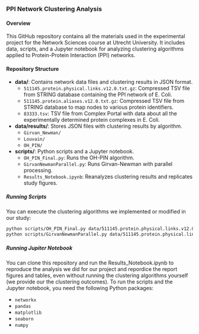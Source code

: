### PPI Network Clustering Analysis

#### Overview
This GitHub repository contains all the materials used in the experimental project for the Network Sciences course at Utrecht University. It includes data, scripts, and a Jupyter notebook for analyzing clustering algorithms applied to Protein-Protein Interaction (PPI) networks.

#### Repository Structure
- **data/**: Contains network data files and clustering results in JSON format.
  - `511145.protein.physical.links.v12.0.txt.gz`: Compressed TSV file from STRING database containing the PPI network of E. Coli.
  - `511145.protein.aliases.v12.0.txt.gz`:  Compressed TSV file from STRING database to map nodes to various protein identifiers.
  - `83333.tsv`: TSV file from Complex Portal with data about all the experimentally determined protein complexes in E. Coli.
- **data/results/**: Stores JSON files with clustering results by algorithm.
  - `Girvan_Newman/`
  - `Louvain/`
  - `OH_PIN/`
- **scripts/**: Python scripts and a Jupyter notebook.
  - `OH_PIN_Final.py`: Runs the OH-PIN algorithm.
  - `GirvanNewmanParallel.py`: Runs Girvan-Newman with parallel processing.
  - `Results_Notebook.ipynb`: Reanalyzes clustering results and replicates study figures.


##### Running Scripts
You can execute the clustering algorithms we implemented or modified in our study:
```bash
python scripts/OH_PIN_Final.py data/511145.protein.physical.links.v12.0.txt.gz
python scripts/GirvanNewmanParallel.py data/511145.protein.physical.links.v12.0.txt.gz <num_cores>
```

##### Running Jupiter Notebook
You can clone this repository and run the Results_Notebook.ipynb to reproduce the analysis we did for our project and repordice the report figures and tables, even without running the clustering algorithms yourself (we provide our the clustering outcomes). To run the scripts and the Jupyter notebook, you need the following Python packages:
- `networkx`
- `pandas`
- `matplotlib`
- `seaborn`
- `numpy`
